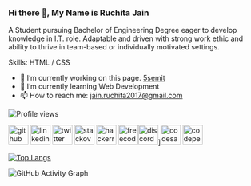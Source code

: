 ### Hi there 👋, My Name is Ruchita Jain
A Student pursuing Bachelor of Engineering Degree eager to develop knowledge in I.T. role. Adaptable and driven with strong work ethic and ability to thrive in team-based or individually motivated settings.

Skills: HTML / CSS

- 🔭 I’m currently working on this page. [5semit](http://5semit.great-site.net/ )
- 🌱 I’m currently learning Web Development 
- 📫 How to reach me: jain.ruchita2017@gmail.com 

![Profile views](https://gpvc.arturio.dev/Ruchita-jain ) 

[<img src='https://cdn.jsdelivr.net/npm/simple-icons@3.0.1/icons/github.svg' alt='github' height='40'>](https://github.com/Ruchita-jain )  [<img src='https://cdn.jsdelivr.net/npm/simple-icons@3.0.1/icons/linkedin.svg' alt='linkedin' height='40'>](https://www.linkedin.com/in/ruchita-jain/)  [<img src='https://cdn.jsdelivr.net/npm/simple-icons@3.0.1/icons/twitter.svg' alt='twitter' height='40'>](https://twitter.com/Ruchita__jain)  [<img src='https://cdn.jsdelivr.net/npm/simple-icons@3.0.1/icons/stackoverflow.svg' alt='stackoverflow' height='40'>](https://stackoverflow.com/users/14144048/ruchita-jain?)  [<img src='https://cdn.jsdelivr.net/npm/simple-icons@3.0.1/icons/hackerrank.svg' alt='hackerrank' height='40'>](https://www.hackerrank.com/jain_ruchita2017)  [<img src='https://cdn.jsdelivr.net/npm/simple-icons@3.0.1/icons/freecodecamp.svg' alt='freecodecamp' height='40'>](https://www.freecodecamp.org/ruchita_jain)[<img src='https://cdn.jsdelivr.net/npm/simple-icons@3.0.1/icons/discord.svg' alt='discord' height='40'>](https://discord.gg/PU95J3fksp)][<img src='https://cdn.jsdelivr.net/npm/simple-icons@3.0.1/icons/codesandbox.svg' alt='codesandbox' height='40'>](https://codesandbox.io/u/Ruchita-jain)  [<img src='https://cdn.jsdelivr.net/npm/simple-icons@3.0.1/icons/codepen.svg' alt='codepen' height='40'>](https://codepen.io/Ruchita-jain) 

 


[![Top Langs](https://github-readme-stats.vercel.app/api/top-langs/?username=Ruchita-jain )](https://github.com/anuraghazra/github-readme-stats)

![GitHub Activity Graph](https://activity-graph.herokuapp.com/graph?username=Ruchita-jain )  

 


